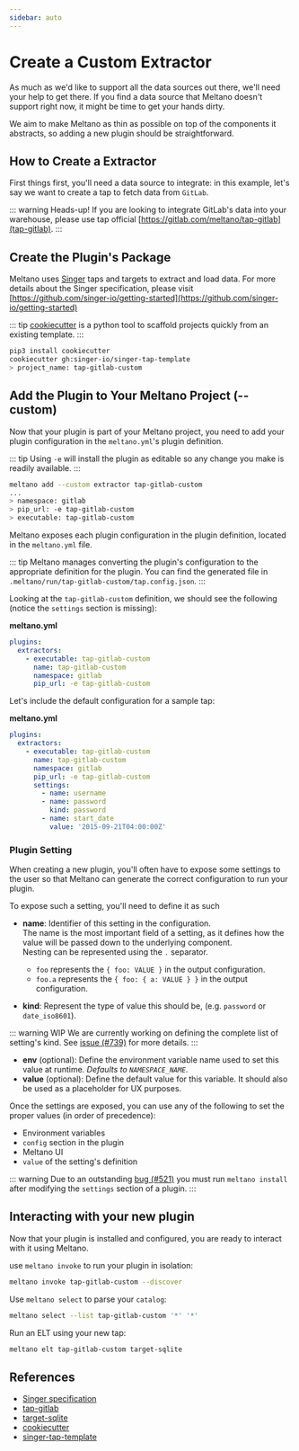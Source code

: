 ```yaml
---
sidebar: auto
---
```


# Create a Custom Extractor

As much as we'd like to support all the data sources out there, we'll need your help to get there. If you find a data source that Meltano doesn't support right now, it might be time to get your hands dirty.

We aim to make Meltano as thin as possible on top of the components it abstracts, so adding a new plugin should be straightforward.

## How to Create a Extractor

First things first, you'll need a data source to integrate: in this example, let's say we want to create a tap to fetch data from `GitLab`.

::: warning Heads-up!
If you are looking to integrate GitLab's data into your warehouse, please use tap official [https://gitlab.com/meltano/tap-gitlab](tap-gitlab).
:::

## Create the Plugin's Package

Meltano uses [Singer](https://singer.io) taps and targets to extract and load data. For more details about the Singer specification, please visit [https://github.com/singer-io/getting-started](https://github.com/singer-io/getting-started)

::: tip
[cookiecutter](https://cookiecutter.readthedocs.io/en/latest/) is a python tool to scaffold projects quickly from an existing template.
:::

```bash
pip3 install cookiecutter
cookiecutter gh:singer-io/singer-tap-template
> project_name: tap-gitlab-custom
```

## Add the Plugin to Your Meltano Project (--custom)

Now that your plugin is part of your Meltano project, you need to add your plugin configuration in the `meltano.yml`'s plugin definition.

::: tip
Using `-e` will install the plugin as editable so any change you make is readily available.
:::

```bash
meltano add --custom extractor tap-gitlab-custom
...
> namespace: gitlab
> pip_url: -e tap-gitlab-custom
> executable: tap-gitlab-custom
```

Meltano exposes each plugin configuration in the plugin definition, located in the `meltano.yml` file.

::: tip
Meltano manages converting the plugin's configuration to the appropriate definition for the plugin. You can find the generated file in `.meltano/run/tap-gitlab-custom/tap.config.json`.
:::

Looking at the `tap-gitlab-custom` definition, we should see the following (notice the `settings` section is missing):

**meltano.yml**

```yaml
plugins:
  extractors:
    - executable: tap-gitlab-custom
      name: tap-gitlab-custom
      namespace: gitlab
      pip_url: -e tap-gitlab-custom
```

Let's include the default configuration for a sample tap:

**meltano.yml**

```yaml
plugins:
  extractors:
    - executable: tap-gitlab-custom
      name: tap-gitlab-custom
      namespace: gitlab
      pip_url: -e tap-gitlab-custom
      settings:
        - name: username
        - name: password
          kind: password
        - name: start_date
          value: '2015-09-21T04:00:00Z'
```

### Plugin Setting

When creating a new plugin, you'll often have to expose some settings to the user so that Meltano can generate the correct configuration to run your plugin.

To expose such a setting, you'll need to define it as such

- **name**: Identifier of this setting in the configuration.  
  The name is the most important field of a setting, as it defines how the value will be passed down to the underlying component.  
  Nesting can be represented using the `.` separator.

  - `foo` represents the `{ foo: VALUE }` in the output configuration.
  - `foo.a` represents the `{ foo: { a: VALUE } }` in the output configuration.

- **kind**: Represent the type of value this should be, (e.g. `password` or `date_iso8601`).

::: warning WIP
We are currently working on defining the complete list of setting's kind. See [issue (#739)](https://gitlab.com/meltano/meltano/issues/739) for more details.
:::

- **env** (optional): Define the environment variable name used to set this value at runtime. _Defaults to `NAMESPACE_NAME`_.
- **value** (optional): Define the default value for this variable. It should also be used as a placeholder for UX purposes.

Once the settings are exposed, you can use any of the following to set the proper values (in order of precedence):

- Environment variables
- `config` section in the plugin
- Meltano UI
- `value` of the setting's definition

::: warning
Due to an outstanding [bug (#521)](https://gitlab.com/meltano/meltano/issues/521) you must run `meltano install` after modifying the `settings` section of a plugin.
:::

## Interacting with your new plugin

Now that your plugin is installed and configured, you are ready to interact with it using Meltano.

use `meltano invoke` to run your plugin in isolation:

```bash
meltano invoke tap-gitlab-custom --discover
```

Use `meltano select` to parse your `catalog`:

```bash
meltano select --list tap-gitlab-custom '*' '*'
```

Run an ELT using your new tap:

```bash
meltano elt tap-gitlab-custom target-sqlite
```

## References

- [Singer specification](https://github.com/singer-io/getting-started/blob/master/docs/SPEC.md#singer-specification)
- [tap-gitlab](https://gitlab.com/meltano/tap-gitlab)
- [target-sqlite](https://gitlab.com/meltano/target-sqlite)
- [cookiecutter](https://github.com/audreyr/cookiecutter)
- [singer-tap-template](https://github.com/singer-io/singer-tap-template)
